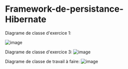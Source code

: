 # Framework-de-persistance-Hibernate 

Diagrame de classe d'exercice 1:

![image](https://github.com/adnan-khadija/Hibernate/assets/147508009/a5d5f422-2fc9-4f6f-846d-f03e24f282a0)

Diagrame de classe d'exercice 3:
![image](https://github.com/adnan-khadija/Hibernate/assets/147508009/7dbad57e-7608-4a4c-9201-5f3aa2de03e1)


Diagrame de classe de travail à faire:
![image](https://github.com/adnan-khadija/Hibernate/assets/147508009/f5899968-ef74-47c8-b8c5-424797a76346)


